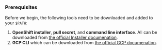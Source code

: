### Prerequisites

Before we begin, the following tools need to be downloaded and added to your `$PATH`:

1. **OpenShift installer**, **pull secret**, and **command line interface**. All can be downloaded from
   [the official Installer documenation](https://console.redhat.com/openshift/install/gcp/installer-provisioned).
2. **GCP CLI** which can be downloaded from [the official GCP documenation](https://cloud.google.com/sdk/gcloud).
